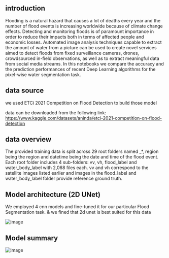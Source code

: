 ## introduction

Flooding is a natural hazard that causes a lot of deaths every year and the number of flood events is increasing
worldwide because of climate change effects. Detecting and monitoring floods is of paramount importance in order
to reduce their impacts both in terms of affected people and economic losses. Automated image analysis techniques
capable to extract the amount of water from a picture can be used to create novel services aimed to detect floods
from fixed surveillance cameras, drones, crowdsourced in-field observations, as well as to extract meaningful data
from social media streams. In this notebooks we compare the accuracy and the prediction performances of recent Deep
Learning algorithms for the pixel-wise water segmentation task.

## data source 

we used ETCi 2021 Competition on Flood Detection to build those model 

 data can be downloaded from the following link:
 https://www.kaggle.com/datasets/aninda/etci-2021-competition-on-flood-detection
 
 ## data overview
 The provided training data is split across 29 root folders named <region>_<datetime>*, region being the region and datetime being the date and time of the flood event. Each root folder includes 4 sub-folders: vv, vh, flood_label and water_body_label with 2,068 files each. vv and vh correspond to the satellite images listed earlier and images in the flood_label and water_body_label folder provide reference ground truth.

## Model architecture (2D UNet)

We employed 4  cnn models and fine-tuned it for our particular Flood Segmentation task.
& we fined that 2d unet is best suited for this data

![image](https://user-images.githubusercontent.com/31762490/202818422-7d8cd6d4-cd00-425a-b79b-744cb6375fce.png)


## Model summary

![image](https://user-images.githubusercontent.com/31762490/202818451-b6945cd4-9737-48ba-9886-14273ac94efb.png)



